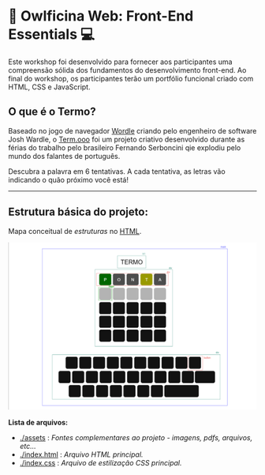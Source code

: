 # 🦉 Owlficina Web: Front-End Essentials 💻

Este workshop foi desenvolvido para fornecer aos participantes uma compreensão sólida dos fundamentos do desenvolvimento front-end. Ao final do workshop, os participantes terão um portfólio funcional criado com HTML, CSS e JavaScript.

## O que é o Termo?
Baseado no jogo de navegador [Wordle](https://www.nytimes.com/games/wordle/index.html") criando pelo engenheiro de software Josh Wardle, o 
[Term.ooo](Https://term.ooo) foi um projeto criativo desenvolvido durante as férias do trabalho pelo brasileiro Fernando Serboncini qie explodiu pelo mundo dos falantes de português.

Descubra a palavra em 6 tentativas. A cada tentativa, as letras vão indicando o quão próximo você está!

---

## Estrutura básica do projeto:

Mapa conceitual de *estruturas* no [HTML](./index.html).

![Diagrama das estruturas HTML utilzadas no projeto](./assets/diagrama.png)

**Lista de arquivos:**
- [./assets](./assets/) : *Fontes complementares ao projeto - imagens, pdfs, arquivos, etc...*
- [./index.html](index.html) : *Arquivo HTML principal.*  
- [./index.css](index.css) : *Arquivo de estilização CSS principal.*  
